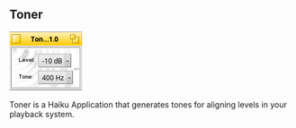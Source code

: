 Toner
------------

![Toner screenshot](Toner.png "Toner")

Toner is a Haiku Application that generates tones for aligning levels in your playback system. 
